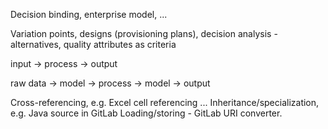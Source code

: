 Decision binding, enterprise model, ...

Variation points, designs (provisioning plans), decision analysis - alternatives, quality attributes as criteria


input -> process -> output

raw data -> model -> process -> model -> output

Cross-referencing, e.g. Excel cell referencing ...
Inheritance/specialization, e.g. Java source in GitLab
Loading/storing - GitLab URI converter.